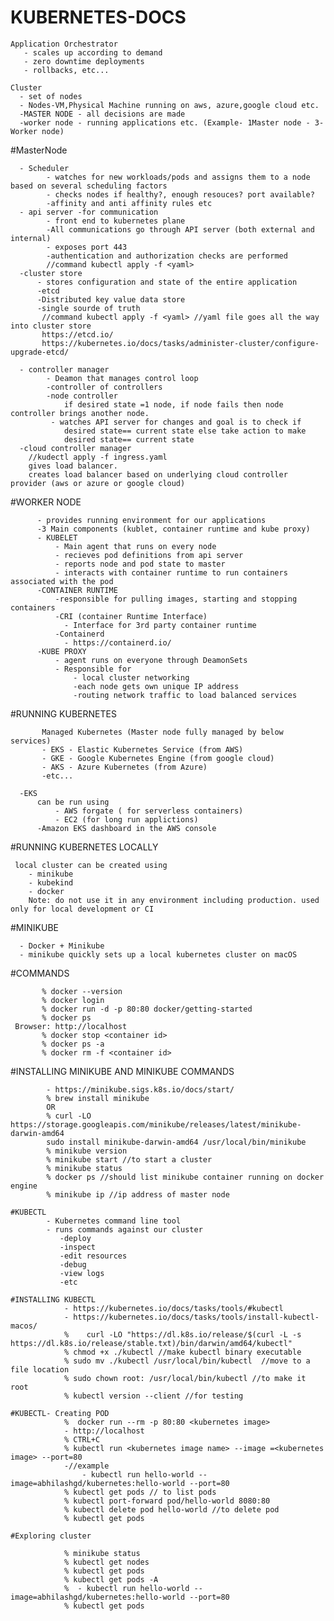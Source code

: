 # KUBERNETES-DOCS

    Application Orchestrator
       - scales up according to demand
       - zero downtime deployments
       - rollbacks, etc...

    Cluster 
      - set of nodes 
      - Nodes-VM,Physical Machine running on aws, azure,google cloud etc.
      -MASTER NODE - all decisions are made
      -worker node - running applications etc. (Example- 1Master node - 3-Worker node)
    
   #MasterNode 
   
      - Scheduler
            - watches for new workloads/pods and assigns them to a node based on several scheduling factors
            - checks nodes if healthy?, enough resouces? port available?
            -affinity and anti affinity rules etc
      - api server -for communication 
            - front end to kubernetes plane
            -All communications go through API server (both external and internal)
            - exposes port 443
            -authentication and authorization checks are performed
            //command kubectl apply -f <yaml>
      -cluster store
          - stores configuration and state of the entire application
          -etcd
          -Distributed key value data store
          -single sourde of truth
           //command kubectl apply -f <yaml> //yaml file goes all the way into cluster store
           https://etcd.io/
           https://kubernetes.io/docs/tasks/administer-cluster/configure-upgrade-etcd/
          
      - controller manager
            - Deamon that manages control loop
            -controller of controllers
            -node controller
                if desired state =1 node, if node fails then node controller brings another node.
             - watches API server for changes and goal is to check if 
                desired state== current state else take action to make 
                desired state== current state
      -cloud controller manager 
        //kudectl apply -f ingress.yaml
        gives load balancer.
        creates load balancer based on underlying cloud controller provider (aws or azure or google cloud)
        
   #WORKER NODE
   
          - provides running environment for our applications
          -3 Main components (kublet, container runtime and kube proxy)
          - KUBELET
              - Main agent that runs on every node
              - recieves pod definitions from api server
              - reports node and pod state to master
              - interacts with container runtime to run containers associated with the pod
          -CONTAINER RUNTIME
              -responsible for pulling images, starting and stopping containers
              -CRI (container Runtime Interface)
                - Interface for 3rd party container runtime
              -Containerd
                - https://containerd.io/
          -KUBE PROXY
              - agent runs on everyone through DeamonSets
              - Responsible for
                  - local cluster networking
                  -each node gets own unique IP address
                  -routing network traffic to load balanced services
 
 #RUNNING KUBERNETES
           
           Managed Kubernetes (Master node fully managed by below services)
           - EKS - Elastic Kubernetes Service (from AWS)
           - GKE - Google Kubernetes Engine (from google cloud)
           - AKS - Azure Kubernetes (from Azure)
           -etc...
           
      -EKS 
          can be run using 
              - AWS forgate ( for serverless containers)
              - EC2 (for long run applictions)
          -Amazon EKS dashboard in the AWS console
  
  #RUNNING KUBERNETES LOCALLY
  
     local cluster can be created using 
        - minikube
        - kubekind
        - docker
        Note: do not use it in any environment including production. used only for local development or CI
        
   #MINIKUBE
   
      - Docker + Minikube
      - minikube quickly sets up a local kubernetes cluster on macOS
      
   #COMMANDS
           
           % docker --version
           % docker login
           % docker run -d -p 80:80 docker/getting-started
           % docker ps
     Browser: http://localhost
           % docker stop <container id>
           % docker ps -a
           % docker rm -f <container id>
      
   #INSTALLING MINIKUBE AND MINIKUBE COMMANDS
   
            - https://minikube.sigs.k8s.io/docs/start/
            % brew install minikube
            OR
            % curl -LO               https://storage.googleapis.com/minikube/releases/latest/minikube-darwin-amd64
            sudo install minikube-darwin-amd64 /usr/local/bin/minikube
            % minikube version  
            % minikube start //to start a cluster
            % minikube status
            % docker ps //should list minikube container running on docker engine
            % minikube ip //ip address of master node
    
    #KUBECTL
            - Kubernetes command line tool
            - runs commands against our cluster
               -deploy
               -inspect
               -edit resources
               -debug
               -view logs
               -etc
               
    #INSTALLING KUBECTL
                - https://kubernetes.io/docs/tasks/tools/#kubectl
                - https://kubernetes.io/docs/tasks/tools/install-kubectl-macos/
                %    curl -LO "https://dl.k8s.io/release/$(curl -L -s https://dl.k8s.io/release/stable.txt)/bin/darwin/amd64/kubectl"
                % chmod +x ./kubectl //make kubectl binary executable
                % sudo mv ./kubectl /usr/local/bin/kubectl  //move to a file location
                % sudo chown root: /usr/local/bin/kubectl //to make it root
                % kubectl version --client //for testing
    
    #KUBECTL- Creating POD 
                %  docker run --rm -p 80:80 <kubernetes image>
                - http://localhost
                % CTRL+C
                % kubectl run <kubernetes image name> --image =<kubernetes image> --port=80 
                -//example 
                    - kubectl run hello-world --image=abhilashgd/kubernetes:hello-world --port=80
                % kubectl get pods // to list pods
                % kubectl port-forward pod/hello-world 8080:80
                % kubectl delete pod hello-world //to delete pod
                % kubectl get pods
    
    #Exploring cluster
               
                % minikube status
                % kubectl get nodes
                % kubectl get pods
                % kubectl get pods -A
                %  - kubectl run hello-world --image=abhilashgd/kubernetes:hello-world --port=80
                % kubectl get pods
                
    
            
    
